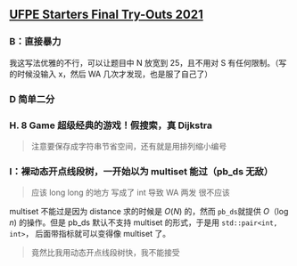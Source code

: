 
## [UFPE Starters Final Try-Outs 2021](https://codeforces.com/gym/103076)

### B：直接暴力

我这写法优雅的不行，可以让题目中 N 放宽到 25，且不用对 S 有任何限制。（写的时候没输入 x，然后 WA 几次才发现，也是服了自己了）

### D 简单二分

### H. 8 Game 超级经典的游戏！假搜索，真 Dijkstra

> 注意要保存成字符串节省空间，还有就是用排列缩小编号

### I：裸动态开点线段树，一开始以为 multiset 能过（pb_ds 无敌）

> 应该 long long 的地方 写成了 int 导致 WA 两发 很不应该


multiset 不能过是因为 distance 求的时候是 $O(N)$ 的，然而 `pb_ds`就提供 $O（\log n)$ 的操作。但是 pb_ds 默认不支持 multiset 的形式，于是用 `std::pair<int, int>`， 后面带指标就可以变得像 multiset 了。

> 竟然比我用动态开点线段树快，我不能接受